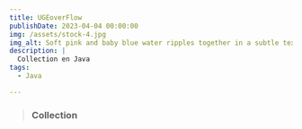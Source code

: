 ```yaml
---
title: UGEoverFlow
publishDate: 2023-04-04 00:00:00
img: /assets/stock-4.jpg
img_alt: Soft pink and baby blue water ripples together in a subtle texture.
description: |
  Collection en Java
tags:
  - Java

---
```


>### Collection
